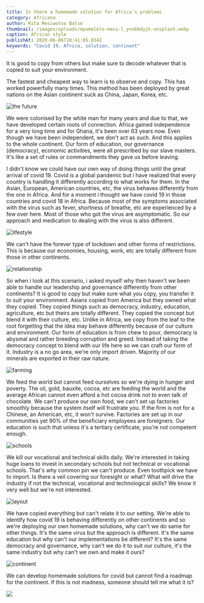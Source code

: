 ```yaml
---
title: Is there a homemade solution for Africa's problems
category: Africana
author: Rita Mesiwotso Batse
thumbnail: /images/uploads/mpumelelo-macu-l_ynobbdyjk-unsplash.webp
caption: African style
publishAt: 2020-06-06T10:41:05.834Z
keywords: "Covid 19, Africa, solution, continent"
---
```


It is good to copy from others but make sure to decode whatever that
is copied to suit your environment.

The fastest and cheapest way to learn is to observe and copy. This has worked powerfully many times. This method has been deployed by great nations on the Asian continent suck as China, Japan, Korea, etc.

![the future](/images/uploads/hanna-morris-3ekt6xb4k9w-unsplash.webp "The generation")

We were colonised by the white man for many years and due to that, we have developed certain roots of connection. Africa gained independence for a very long time and for Ghana, it's been over 63 years now. Even though we have been independent, we don't act as such. And this applies to the whole continent. Our form of education, our governance (democracy), economic activities, were all prescribed by our slave masters. It's like a set of rules or commandments they gave us before leaving.

I didn't know we could have our own way of doing things until the great arrival of covid 19. Covid is a global pandemic but i have realized that every country is handling it differently according to what works for them. In the Asian, European, American countries, etc, the virus behaves differently from the one in Africa. And for a moment i thought we have covid 19 in those countries and covid 18 in Africa. Because most of the symptoms associated with the virus such as fever, shortness of breathe, etc are experienced by a few over here. Most of those who got the virus are asymptomatic. So our approach and medication to dealing with the virus is also different.

![lifestyle ](/images/uploads/ian-macharia-7k91oudyaq0-unsplash.webp "Culture")

We can't have the forever type of lockdown and other forms of restrictions. This is because our economies, housing, work, etc are totally different from those in other continents.

![relationship](/images/uploads/trevor-cole-cwcaskuhwy0-unsplash.webp "Togetherness")

So when i look at this scenario, i asked myself why then haven't we been able to handle our leadership and governance differently from other continents? It is good to copy but make sure what you copy, you transfer it to suit your environment. Asians copied from America but they owned what they copied. They copied things such as democracy, industry, education, agriculture, etc but theirs are totally different. They copied the concept but blend it with their culture, etc. Unlike in Africa, we copy from the leaf to the root forgetting that the idea may behave differently because of our culture and environment.
Our form of education is from chew to pour, democracy is abysmal and rather breeding corruption and greed. Instead of taking the democracy concept to blend with our life here so we can craft our form of it. Industry is a no go area, we're only import driven.
Majority of our minerals are exported in their raw nature.

![farming](/images/uploads/annie-spratt-galzdcna5ei-unsplash.webp "Agriculture")

We feed the world but cannot feed ourselves so we're dying in hunger and poverty. The oil, gold, bauxite, cocoa, etc are feeding the world and the average African cannot even afford a hot cocoa drink not to even talk of chocolate.
We can't produce our own food, we can't set up factories smoothly because the system itself will frustrate you. If the firm is not for a Chinese, an American, etc, it won't survive. Factories are set up in our communities yet 90% of the beneficiary employees are foreigners.
Our education is such that unless it's a tertiary certificate, you're not competent enough.

![schools](/images/uploads/doug-linstedt-jeeyzsaxbh4-unsplash.webp "Education")

We kill our vocational and technical skills daily. We're interested in taking huge loans to invest in secondary schools but not technical or vocational schools. That's why common pin we can't produce. Even toothpick we have to import. Is there a veil covering our foresight or what? What will drive the industry if not the technical, vocational and technological skills? We know it very well but we're not interested.

![layout](/images/uploads/simon-berger-txxio3aqasg-unsplash.webp "Our setting")

We have copied everything but can't relate it to our setting. We're able to identify how covid 19 is behaving differently on other continents and so we're deploying our own homemade solutions, why can't we do same for other things. It's the same virus but the approach is different. It's the same education but why can't our implementations be different? It's the same democracy and governance, why can't we do it to suit our culture, it's the same industry but why can't we own and make it ours?

![continent](/images/uploads/screenshot_20200606-100346_1591438843689.webp "Africa")

We can develop homemade solutions for covid but cannot find a roadmap for the continent. If this is not madness, someone should tell me what it is?

![ ]()

![]()

![]()
